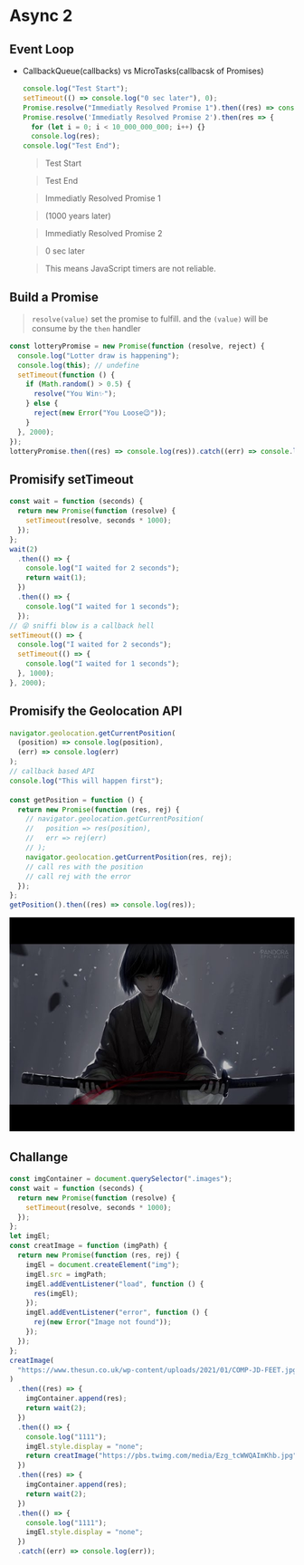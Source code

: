 # Async 2

## Event Loop

- CallbackQueue(callbacks) vs MicroTasks(callbacsk of Promises)

  ```javascript
  console.log("Test Start");
  setTimeout(() => console.log("0 sec later"), 0);
  Promise.resolve("Immediatly Resolved Promise 1").then((res) => console.log(res));
  Promise.resolve('Immediatly Resolved Promise 2').then(res => {
    for (let i = 0; i < 10_000_000_000; i++) {}
    console.log(res);
  console.log("Test End");
  ```

  > Test Start

  > Test End

  > Immediatly Resolved Promise 1

  > (1000 years later)

  > Immediatly Resolved Promise 2

  > 0 sec later

  > This means JavaScript timers are not reliable.

## Build a Promise

> `resolve(value)` set the promise to fulfill. and the `(value)` will be consume by the `then` handler

```javascript
const lotteryPromise = new Promise(function (resolve, reject) {
  console.log("Lotter draw is happening");
  console.log(this); // undefine
  setTimeout(function () {
    if (Math.random() > 0.5) {
      resolve("You Win✨");
    } else {
      reject(new Error("You Loose😉"));
    }
  }, 2000);
});
lotteryPromise.then((res) => console.log(res)).catch((err) => console.log(err));
```

## Promisify setTimeout

```javascript
const wait = function (seconds) {
  return new Promise(function (resolve) {
    setTimeout(resolve, seconds * 1000);
  });
};
wait(2)
  .then(() => {
    console.log("I waited for 2 seconds");
    return wait(1);
  })
  .then(() => {
    console.log("I waited for 1 seconds");
  });
// 😜 sniffi blow is a callback hell
setTimeout(() => {
  console.log("I waited for 2 seconds");
  setTimeout(() => {
    console.log("I waited for 1 seconds");
  }, 1000);
}, 2000);
```

## Promisify the Geolocation API

```javascript
navigator.geolocation.getCurrentPosition(
  (position) => console.log(position),
  (err) => console.log(err)
);
// callback based API
console.log("This will happen first");

const getPosition = function () {
  return new Promise(function (res, rej) {
    // navigator.geolocation.getCurrentPosition(
    //   position => res(position),
    //   err => rej(err)
    // );
    navigator.geolocation.getCurrentPosition(res, rej);
    // call res with the position
    // call rej with the error
  });
};
getPosition().then((res) => console.log(res));
```

![](img/banner3.jpg)

## Challange

```javascript
const imgContainer = document.querySelector(".images");
const wait = function (seconds) {
  return new Promise(function (resolve) {
    setTimeout(resolve, seconds * 1000);
  });
};
let imgEl;
const creatImage = function (imgPath) {
  return new Promise(function (res, rej) {
    imgEl = document.createElement("img");
    imgEl.src = imgPath;
    imgEl.addEventListener("load", function () {
      res(imgEl);
    });
    imgEl.addEventListener("error", function () {
      rej(new Error("Image not found"));
    });
  });
};
creatImage(
  "https://www.thesun.co.uk/wp-content/uploads/2021/01/COMP-JD-FEET.jpg"
)
  .then((res) => {
    imgContainer.append(res);
    return wait(2);
  })
  .then(() => {
    console.log("1111");
    imgEl.style.display = "none";
    return creatImage("https://pbs.twimg.com/media/Ezg_tcWWQAImKhb.jpg");
  })
  .then((res) => {
    imgContainer.append(res);
    return wait(2);
  })
  .then(() => {
    console.log("1111");
    imgEl.style.display = "none";
  })
  .catch((err) => console.log(err));
```
